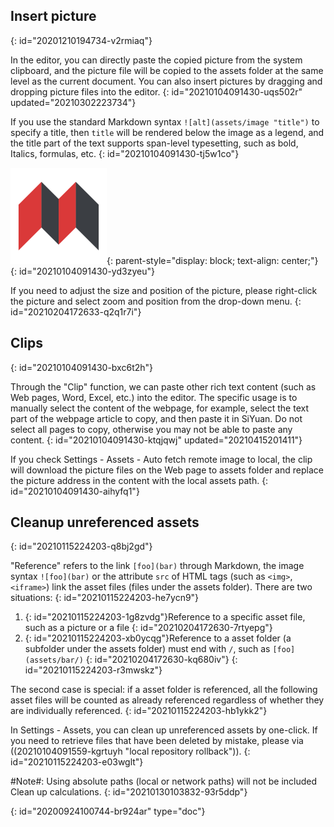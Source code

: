 ## Insert picture
{: id="20201210194734-v2rmiaq"}

In the editor, you can directly paste the copied picture from the system clipboard, and the picture file will be copied to the assets folder at the same level as the current document. You can also insert pictures by dragging and dropping picture files into the editor.
{: id="20210104091430-uqs502r" updated="20210302223734"}

If you use the standard Markdown syntax `![alt](assets/image "title")` to specify a title, then `title` will be rendered below the image as a legend, and the title part of the text supports span-level typesetting, such as bold, Italics, formulas, etc.
{: id="20210104091430-tj5w1co"}

![SiYuan.png](assets/SiYuan.png "*When one drinks water, one must not forget where it comes from*"){: parent-style="display: block; text-align: center;"}
{: id="20210104091430-yd3zyeu"}

If you need to adjust the size and position of the picture, please right-click the picture and select zoom and position from the drop-down menu.
{: id="20210204172633-q2q1r7i"}

## Clips
{: id="20210104091430-bxc6t2h"}

Through the "Clip" function, we can paste other rich text content (such as Web pages, Word, Excel, etc.) into the editor. The specific usage is to manually select the content of the webpage, for example, select the text part of the webpage article to copy, and then paste it in SiYuan. Do not select all pages to copy, otherwise you may not be able to paste any content.
{: id="20210104091430-ktqjqwj" updated="20210415201411"}

If you check Settings - Assets - Auto fetch remote image to local, the clip will download the picture files on the Web page to assets folder and replace the picture address in the content with the local assets path.
{: id="20210104091430-aihyfq1"}

## Cleanup unreferenced assets
{: id="20210115224203-q8bj2gd"}

"Reference" refers to the link `[foo](bar)` through Markdown, the image syntax `![foo](bar)` or the attribute `src` of HTML tags (such as `<img>`, `<iframe>`) link the asset files (files under the assets folder). There are two situations:
{: id="20210115224203-he7ycn9"}

1. {: id="20210115224203-1g8zvdg"}Reference to a specific asset file, such as a picture or a file
   {: id="20210204172630-7rtyepg"}
2. {: id="20210115224203-xb0ycqg"}Reference to a asset folder (a subfolder under the assets folder) must end with `/`, such as `[foo](assets/bar/)`
   {: id="20210204172630-kq680iv"}
{: id="20210115224203-r3mwskz"}

The second case is special: if a asset folder is referenced, all the following asset files will be counted as already referenced regardless of whether they are individually referenced.
{: id="20210115224203-hb1ykk2"}

In Settings - Assets, you can clean up unreferenced assets by one-click. If you need to retrieve files that have been deleted by mistake, please via ((20210104091559-kgrtuyh "local repository rollback")).
{: id="20210115224203-e03wglt"}

#Note#: Using absolute paths (local or network paths) will not be included Clean up calculations.
{: id="20210130103832-93r5ddp"}


{: id="20200924100744-br924ar" type="doc"}
